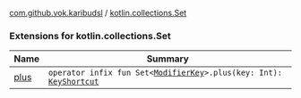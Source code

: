 [com.github.vok.karibudsl](../index.md) / [kotlin.collections.Set](.)

### Extensions for kotlin.collections.Set

| Name | Summary |
|---|---|
| [plus](plus.md) | `operator infix fun Set<`[`ModifierKey`](../-modifier-key/index.md)`>.plus(key: Int): `[`KeyShortcut`](../-key-shortcut/index.md) |
